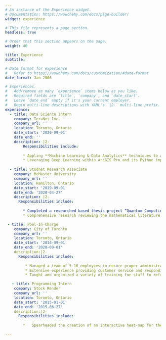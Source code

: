 ```yaml
---
# An instance of the Experience widget.
# Documentation: https://wowchemy.com/docs/page-builder/
widget: experience

# This file represents a page section.
headless: true

# Order that this section appears on the page.
weight: 40

title: Experience
subtitle:

# Date format for experience
#   Refer to https://wowchemy.com/docs/customization/#date-format
date_format: Jan 2006

# Experiences.
#   Add/remove as many `experience` items below as you like.
#   Required fields are `title`, `company`, and `date_start`.
#   Leave `date_end` empty if it's your current employer.
#   Begin multi-line descriptions with YAML's `|2-` multi-line prefix.
experience:
  - title: Data Science Intern
    company: TeraNet Inc.
    company_url: ''
    location: Toronto, Ontario
    date_start: '2020-09-01'
    date_end: ''
    description: |2-
        Responsibilities include:
        
        * Appling **Machine Learning & Data Analytics** techniques to aerial/satellite images of properties to extract structural features of residential buildings. 
        * Leveraging Deep Learning within ArcGIS Pro and its Python implementation with PyTorch to identify specific patterns. These include property type, type of roofing, property size, presence of a swimming pool etc.
        
  - title: Studnet Research Associate
    company: McMaster University
    company_url: ''
    location: Hamilton, Ontario
    date_start: '2019-09-01'
    date_end: '2020-04-27'
    description: |2-
      Responsibilities include:
      
        * Completed a researched based thesis project “Quantum Computing and Quantum Supremacy: Fact? Fiction? Perhaps a superposition of both?” 
        * Comprehensive research reviewing the mathematical literature about quantum computing and recent claims for quantum supremacy over classical computers

 - title: Pool-In-Charge
    company: City of Toronto
    company_url: ''
    location: Toronto, Ontario
    date_start: '2014-09-01'
    date_end: '2020-09-01'
    description:|2-
      Responsibilities include:
      
         * Managed a team of 5-10 employees to ensure proper administration and operation of the pool.
         * Extensive experience providing customer service and responding to various inquiries to ensure satisfaction with services. Additionally, responded to a variety of first aid situations ensuring the safety of all patrons.
         * Taught and organized a variety of training for staff to refresh and keep the highest standard of safety

   - title: Programming Intern
    company: Stock Render
    company_url: ''
    location: Toronto, Ontario
    date_start: '2015-01-01'
    date_end: '2015-06-27'
    description:|2-
      Responsibilities include:
      
        *	Spearheaded the creation of an interactive heat-map for the S&P 500 leveraging a variety of JavaScript libraries. Presented results to the CEO. The applet was added to the company’s public offerings.  
           
---
```

